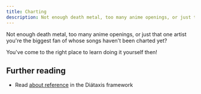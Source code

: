 ```yaml
---
title: Charting
description: Not enough death metal, too many anime openings, or just that one artist you're the biggest fan of whose songs haven't been charted yet? You've come to the right place to learn doing it yourself then!
---
```


Not enough death metal, too many anime openings, or just that one artist you're the biggest fan of whose songs haven't been charted yet? 

You've come to the right place to learn doing it yourself then!

## Further reading

- Read [about reference](https://diataxis.fr/reference/) in the Diátaxis framework
